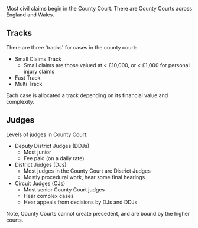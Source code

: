 Most civil claims begin in the County Court. There are County Courts across England and Wales.

## Tracks

There are three 'tracks' for cases in the county court:
- Small Claims Track
	- Small claims are those valued at < £10,000, or < £1,000 for personal injury claims
- Fast Track
- Multi Track

Each case is allocated a track depending on its financial value and complexity. 

## Judges

Levels of judges in County Court:
- Deputy District Judges (DDJs)
	- Most junior
	- Fee paid (on a daily rate)
- District Judges (DJs)
	- Most judges in the County Court are District Judges
	- Mostly procedural work, hear some final hearings
- Circuit Judges (CJs)
	- Most senior County Court judges
	- Hear complex cases
	- Hear appeals from decisions by DJs and DDJs

Note, County Courts cannot create precedent, and are bound by the higher courts. 